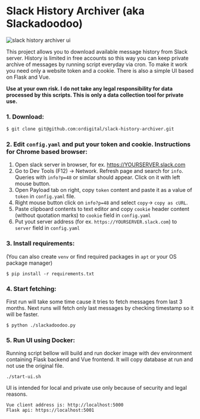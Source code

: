 # Slack History Archiver (aka Slackadoodoo)

![slack history archiver ui](https://i.ibb.co/Rvhgdzg/slack.jpg)

This project allows you to download available message history from Slack server. History is limited in free accounts so this way you can keep private archive of messages by running script everyday via cron. To make it work you need only a website token and a cookie. There is also a simple UI based on Flask and Vue.

__Use at your own risk. I do not take any legal responsibility for data processed by this scripts. This is only a data collection tool for private use.__

### 1. Download:

```bash
$ git clone git@github.com:ordigital/slack-history-archiver.git
```

### 2. Edit `config.yaml` and put your token and cookie. Instructions for Chrome based browser:

1. Open slack server in browser, for ex. https://YOURSERVER.slack.com
2. Go to Dev Tools (F12) → Network. Refresh page and search for `info`. Queries with `info?p=48` or similar should appear. Click on it with left mouse button.
3. Open Payload tab on right, copy `token` content and paste it as a value of `token` in `config.yaml` file.
4. Right mouse button click on `info?p=48` and select `copy`→ `copy as cURL`.
5. Paste clipboard contents to text editor and copy `cookie` header content (without quotation marks) to `cookie` field in `config.yaml`
6. Put yout server address (for ex. `https://YOURSERVER.slack.com`) to `server` field in `config.yaml`

### 3. Install requirements:

(You can also create `venv` or find required packages in `apt` or your OS package manager)

```
$ pip install -r requirements.txt
```

### 4. Start fetching:

First run will take some time cause it tries to fetch messages from last 3 months. Next runs will fetch only last messages by checking timestamp so it will be faster.

```
$ python ./slackadoodoo.py
```

### 5. Run UI using Docker:

Running script bellow will build and run docker image with dev environment containing Flask backend and Vue frontend. It will copy database at run and not use the original file. 

```
./start-ui.sh
```
UI is intended for local and private use only because of security and legal reasons.
```
Vue client address is: http://localhost:5000 
Flask api: https://localhost:5001
```



